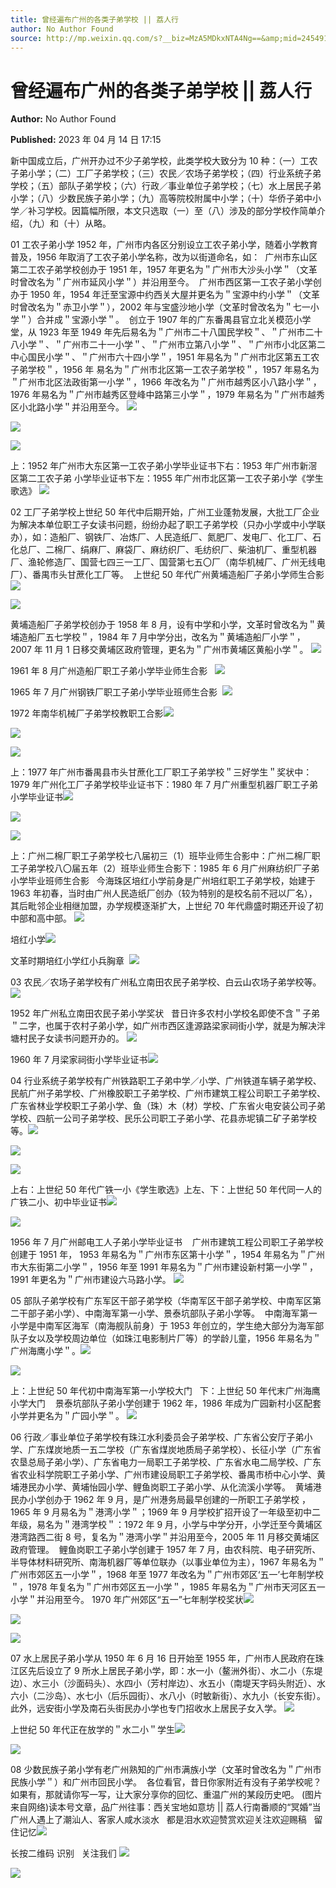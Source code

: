 ```yaml
---
title: 曾经遍布广州的各类子弟学校 || 荔人行
author: No Author Found
source: http://mp.weixin.qq.com/s?__biz=MzA5MDkxNTA4Ng==&amp;mid=2454913459&amp;idx=1&amp;sn=88ada88b6d14b6f643498c70887a0297&amp;chksm=87a3c9d2b0d440c4af968f28ff4fa4b8c60b428124ebb8b86897782ae91ab697fe274e58e121#rd
---
```


# 曾经遍布广州的各类子弟学校 || 荔人行

**Author:** No Author Found

**Published:** 2023 年 04 月 14 日 17:15

新中国成立后，广州开办过不少子弟学校，此类学校大致分为 10 种：（一）工农子弟小学；（二）工厂子弟学校；（三）农民／农场子弟学校；（四）行业系统子弟学校；（五）部队子弟学校；（六）行政／事业单位子弟学校；（七）水上居民子弟小学；（八）少数民族子弟小学；（九）高等院校附属中小学；（十）华侨子弟中小学／补习学校。因篇幅所限，本文只选取（一）至（八）涉及的部分学校作简单介绍，（九）和（十）从略。

01 工农子弟小学 1952 年，广州市内各区分别设立工农子弟小学，随着小学教育普及，1956 年取消了工农子弟小学名称，改为以街道命名，如：  广州市东山区第二工农子弟学校创办于 1951 年，1957 年更名为＂广州市大沙头小学＂（文革时曾改名为＂广州市延风小学＂）并沿用至今。  广州市西区第一工农子弟小学创办于 1950 年，1954 年迁至宝源中约西关大屋并更名为＂宝源中约小学＂（文革时曾改名为＂赤卫小学＂），2002 年与宝盛沙地小学（文革时曾改名为＂七一小学＂）合并成＂宝源小学＂。  创立于 1907 年的广东番禺县官立北关模范小学堂，从 1923 年至 1949 年先后易名为＂广州市二十八国民学校＂、＂广州市二十八小学＂、＂广州市二十一小学＂、＂广州市立第八小学＂、＂广州市小北区第二中心国民小学＂、＂广州市六十四小学＂，1951 年易名为＂广州市北区第五工农子弟学校＂，1956 年 易名为＂广州市北区第一工农子弟学校＂，1957 年易名为＂广州市北区法政街第一小学＂，1966 年改名为＂广州市越秀区小八路小学＂，1976 年易名为＂广州市越秀区登峰中路第三小学＂，1979 年易名为＂广州市越秀区小北路小学＂并沿用至今。 ![](https://mmbiz.qpic.cn/mmbiz_gif/bL2iaicTYdZn7wziaV8kH67Ecg4OjCVibRrUZMyFPKQCffnpRK7aE76N1bUiaezRBEfW6LB7IOk7iaTDGicsKsErdDFRQ/640?wx_fmt=gif)

![](https://mmbiz.qpic.cn/mmbiz_jpg/PJWG74pLsMZjzK7FcCCIZ4QBWfJqJwme8zl5MMNox8uIVvricCAMMGteTCmwyk3qqMqWNhjyjDUbT9OyiaWY7DNg/640)

![](https://mmbiz.qpic.cn/mmbiz_jpg/PJWG74pLsMZjzK7FcCCIZ4QBWfJqJwmerpzuhBkHiaLicqGJhBBgp8xea2rZWMe4o5MzEUdFOfYuiaRv36QRlOScw/640)

上：1952 年广州市大东区第一工农子弟小学毕业证书下右：1953 年广州市新滘区第二工农子弟 小学毕业证书下左：1955 年广州市北区第一工农子弟小学《学生歌选》 ![](https://mmbiz.qpic.cn/mmbiz_jpg/PJWG74pLsMZjzK7FcCCIZ4QBWfJqJwmeKwGLLHhE8uJ6W4Gs5Gia5xibsmtkLPZYickswIicSvoeEkT47shXVDXdFg/640)

02 工厂子弟学校上世纪 50 年代中后期开始，广州工业蓬勃发展，大批工厂企业为解决本单位职工子女读书问题，纷纷办起了职工子弟学校（只办小学或中小学联办），如：造船厂、钢铁厂、冶炼厂、人民造纸厂、氮肥厂、发电厂、化工厂、石化总厂、二棉厂、绢麻厂、麻袋厂、麻纺织厂、毛纺织厂、柴油机厂、重型机器厂、渔轮修造厂、国营七四三一工厂、国营第七五〇厂（南华机械厂、广州无线电厂）、番禺市头甘蔗化工厂等。  上世纪 50 年代广州黄埔造船厂子弟小学师生合影![](https://mmbiz.qpic.cn/mmbiz_gif/bL2iaicTYdZn7wziaV8kH67Ecg4OjCVibRrUZMyFPKQCffnpRK7aE76N1bUiaezRBEfW6LB7IOk7iaTDGicsKsErdDFRQ/640?wx_fmt=gif)

![](https://mmbiz.qpic.cn/mmbiz_jpg/PJWG74pLsMZjzK7FcCCIZ4QBWfJqJwmeXODa0fw0UNgJGYZtCL7djmwficNUwjyJ89oYeF0DDPvmyfDUVSHae0Q/640)

黄埔造船厂子弟学校创办于 1958 年 8 月，设有中学和小学，文革时曾改名为＂黄埔造船厂五七学校＂，1984 年 7 月中学分出，改名为＂黄埔造船厂小学＂，2007 年 11 月 1 日移交黄埔区政府管理，更名为＂广州市黄埔区黄船小学＂。 ![](https://mmbiz.qpic.cn/mmbiz_png/bL2iaicTYdZn5hXGGrPj9Fkibyo0t9TYA7hwEXorBnnC2uGI0ApqYYqIYvIuzKlWtd5eXQsDMGmgz18DReJ48nU6w/640?wx_fmt=png)

1961 年 8 月广州造船厂职工子弟小学毕业师生合影   ![](https://mmbiz.qpic.cn/mmbiz_jpg/PJWG74pLsMZjzK7FcCCIZ4QBWfJqJwmeLy5gZNrd1pjcSibgInicFjXibKnIVzHhGPunrCiaHyLteibkkkLlicWgyFJw/640)

1965 年 7 月广州钢铁厂职工子弟小学毕业班师生合影  ![](https://mmbiz.qpic.cn/mmbiz_jpg/PJWG74pLsMZjzK7FcCCIZ4QBWfJqJwmeUTviczOgcLZoSyicjvpvkWHIehuiaKSr6BAuV9weELE6gvuzUhicgUwvAA/640)

1972 年南华机械厂子弟学校教职工合影![](https://mmbiz.qpic.cn/mmbiz_jpg/PJWG74pLsMZjzK7FcCCIZ4QBWfJqJwmeBv0OIoPqSvy6t2tc0j6uhdqEXde7hIPZ871Xo6zc89wicj93OFmm4lQ/640)

![](https://mmbiz.qpic.cn/mmbiz_jpg/PJWG74pLsMZjzK7FcCCIZ4QBWfJqJwme5pJV7JafSm4c8QJZcZorVnSg1X6Yj2LP5TQPoIRB1X8Oz5eSUqw8vQ/640)

![](https://mmbiz.qpic.cn/mmbiz_jpg/PJWG74pLsMZjzK7FcCCIZ4QBWfJqJwmeYocs6vbmgicTQVgfCGsDZcnuThRyiakjeFZUEM5jibBxmQ4EYTNL7CicdA/640)

上：1977 年广州市番禺县市头甘蔗化工厂职工子弟学校＂三好学生＂奖状中：1979 年广州化工厂子弟学校毕业证书下：1980 年 7 月广州重型机器厂职工子弟小学毕业证书![](https://mmbiz.qpic.cn/mmbiz_jpg/PJWG74pLsMZjzK7FcCCIZ4QBWfJqJwmeIN6BwhGRZEndgB6m5Jm2VMkoUjabVF6O8E31qXoNFJ1GVwAU2Ln1xw/640)

![](https://mmbiz.qpic.cn/mmbiz_jpg/PJWG74pLsMZjzK7FcCCIZ4QBWfJqJwmeBGBJkCdEX1YOp3ednOtLFkWejNxuYjSDCDKAiaLZhhEw5dHGAYyJacw/640)

![](https://mmbiz.qpic.cn/mmbiz_jpg/PJWG74pLsMZjzK7FcCCIZ4QBWfJqJwmej4T0UEyPicias2Mbld0IWV3Nrd9jTYb6jAfVKvz3dFtGUhGiawy0DORGQ/640)

上：广州二棉厂职工子弟学校七八届初三（1）班毕业师生合影中：广州二棉厂职工子弟学校八〇届五年（2）班毕业师生合影下：1985 年 6 月广州麻纺织厂子弟小学毕业班师生合影   今海珠区培红小学前身是广州培红职工子弟学校，始建于 1963 年初春，当时由广州人民造纸厂创办（较为特别的是校名前不冠以厂名），其后毗邻企业相继加盟，办学规模逐渐扩大，上世纪 70 年代鼎盛时期还开设了初中部和高中部。 ![](https://mmbiz.qpic.cn/mmbiz_jpg/PJWG74pLsMZjzK7FcCCIZ4QBWfJqJwmeeEV4Ae0X6N787NibGQUcAS3rNQrJNzXaiaicc2r3OxGJrxYicrichy7855w/640)

培红小学![](https://mmbiz.qpic.cn/mmbiz_jpg/PJWG74pLsMZjzK7FcCCIZ4QBWfJqJwme2o0OnBhYufUt9ibZUKL6M777A9EdFGl3X9LBMx9row1rplcBVH60Bxg/640)

文革时期培红小学红小兵胸章  ![](https://mmbiz.qpic.cn/mmbiz_jpg/PJWG74pLsMZjzK7FcCCIZ4QBWfJqJwmelPdGTlxVsG5alZ0VHniaGmRebW3zkh9mEOBYknr4iawOdQ8VK3CztZug/640)

03 农民／农场子弟学校有广州私立南田农民子弟学校、白云山农场子弟学校等。 ![](https://mmbiz.qpic.cn/mmbiz_gif/bL2iaicTYdZn7wziaV8kH67Ecg4OjCVibRrUZMyFPKQCffnpRK7aE76N1bUiaezRBEfW6LB7IOk7iaTDGicsKsErdDFRQ/640?wx_fmt=gif)

1952 年广州私立南田农民子弟小学奖状   昔日许多农村小学校名即使不含＂子弟＂二字，也属于农村子弟小学，如广州市西区逢源路梁家祠街小学，就是为解决泮塘村民子女读书问题开办的。 ![](https://mmbiz.qpic.cn/mmbiz_jpg/PJWG74pLsMZjzK7FcCCIZ4QBWfJqJwmeia74zTGz0JicapTBg003r4CT2N8Ejnz6DTDp41322pCGkQSnMcOQsJrQ/640)

1960 年 7 月梁家祠街小学毕业证书![](https://mmbiz.qpic.cn/mmbiz_jpg/PJWG74pLsMZjzK7FcCCIZ4QBWfJqJwmeb65RB1SiaHAjdCy2WeO5cMu9fK0U76Rhmic9NLJaMRxta6RUZvTzaB8A/640)

04 行业系统子弟学校有广州铁路职工子弟中学／小学、广州铁道车辆子弟学校、民航广州子弟学校、广州橡胶职工子弟学校、广州市建筑工程公司职工子弟学校、广东省林业学校职工子弟小学、鱼（珠）木（材）学校、广东省火电安装公司子弟学校、四航一公司子弟学校、民乐公司职工子弟小学、花县赤坭镇二矿子弟学校等。![](https://mmbiz.qpic.cn/mmbiz_gif/bL2iaicTYdZn7wziaV8kH67Ecg4OjCVibRrUZMyFPKQCffnpRK7aE76N1bUiaezRBEfW6LB7IOk7iaTDGicsKsErdDFRQ/640?wx_fmt=gif)

![](https://mmbiz.qpic.cn/mmbiz_jpg/PJWG74pLsMZjzK7FcCCIZ4QBWfJqJwmeE9XQ60NjWgAl4n3718qS3Myo51aYv8x8PibrAQ8kRdFo8KsLzrh8KQA/640)

![](https://mmbiz.qpic.cn/mmbiz_jpg/PJWG74pLsMZjzK7FcCCIZ4QBWfJqJwmefS0MYAKF8ia46JXccsDUEdJatXyPHn5XIs7QbPrlnicpO0kALH1frC1A/640)

上右：上世纪 50 年代广铁一小《学生歌选》上左、下：上世纪 50 年代同一人的广铁二小、初中毕业证书![](https://mmbiz.qpic.cn/mmbiz_jpg/PJWG74pLsMZjzK7FcCCIZ4QBWfJqJwmewUQLPWVBdjMAAuCQX0uncyC8xEH5PFUr4wjnicFIDgTR2IDOMhcEKCQ/640)

![](https://mmbiz.qpic.cn/mmbiz_gif/bL2iaicTYdZn4RatLgARib00rYZjIY2upWb4QTL9zNqeShJskpKaxib0yo4uWia7RlvIz5d5eYGO0DdzNWYUIgIPONQ/640?wx_fmt=gif)

1956 年 7 月广州邮电工人子弟小学毕业证书    广州市建筑工程公司职工子弟学校创建于 1951 年， 1953 年易名为＂广州市东区第十小学＂，1954 年易名为＂广州市大东街第二小学＂，1956 年至 1991 年易名为＂广州市建设新村第一小学＂，1991 年更名为＂广州市建设六马路小学。 ![](https://mmbiz.qpic.cn/mmbiz_jpg/PJWG74pLsMZjzK7FcCCIZ4QBWfJqJwmeyUz9BYBvTmvLc15HR3NsMsXQVHB2dZpXXdadc39jdrwLOeXCFIlGXQ/640)

05 部队子弟学校有广东军区干部子弟学校（华南军区干部子弟学校、中南军区第二干部子弟小学）、中南海军第一小学、景泰坑部队子弟小学等。  中南海军第一小学是中南军区海军（南海舰队前身）于 1953 年创立的，学生绝大部分为海军部队子女以及学校周边单位（如珠江电影制片厂等）的学龄儿童，1956 年易名为＂广州海鹰小学＂。![](https://mmbiz.qpic.cn/mmbiz_gif/bL2iaicTYdZn7wziaV8kH67Ecg4OjCVibRrUZMyFPKQCffnpRK7aE76N1bUiaezRBEfW6LB7IOk7iaTDGicsKsErdDFRQ/640?wx_fmt=gif)

![](https://mmbiz.qpic.cn/mmbiz_jpg/PJWG74pLsMZjzK7FcCCIZ4QBWfJqJwmeQMjKX5icGiabaHOcR2U1XLVJsAtC4S1WsxBemKJ8MRPBNVBXFiay3BiaicA/640)

上：上世纪 50 年代初中南海军第一小学校大门   下：上世纪 50 年代末广州海鹰小学大门    景泰坑部队子弟小学创建于 1962 年，1986 年成为广园新村小区配套小学并更名为＂广园小学＂。 ![](https://mmbiz.qpic.cn/mmbiz_jpg/PJWG74pLsMZjzK7FcCCIZ4QBWfJqJwmeGIlpFicFpoCPeMRVN7WLhib4p6zacRgQ5xMquYlOBu0fA3PYibpIuribjQ/640)

06 行政／事业单位子弟学校有珠江水利委员会子弟学校、广东省公安厅子弟小学、广东煤炭地质一五二学校（广东省煤炭地质局子弟学校）、长征小学（广东省农垦总局子弟小学）、广东省电力一局职工子弟学校、广东省水电二局学校、广东省农业科学院职工子弟小学、广州市建设局职工子弟学校、番禺市桥中心小学、黄埔港民办小学、黄埔怡园小学、鲤鱼岗职工子弟小学、从化流溪小学等。  黄埔港民办小学创办于 1962 年 9 月，是广州港务局最早创建的一所职工子弟学校 ，1965 年 9 月易名为＂港湾小学＂；1969 年 9 月学校扩招开设了一年级至初中二年级，易名为＂港湾学校＂：1972 年 9 月，小学与中学分开，小学迁至今黄埔区港湾路西二街 8 号，复名为＂港湾小学＂并沿用至今，2005 年 11 月移交黄埔区政府管理。  鲤鱼岗职工子弟小学创建于 1957 年 7 月，由农科院、电子研究所、半导体材料研究所、南海机器厂等单位联办（以事业单位为主），1967 年易名为＂广州市郊区五一小学＂，1968 年至 1977 年改名为＂广州市郊区‘五一’七年制学校＂，1978 年复名为＂广州市郊区五一小学＂，1985 年易名为＂广州市天河区五一小学＂并沿用至今。 1970 年广州郊区“五一”七年制学校奖状![](https://mmbiz.qpic.cn/mmbiz_gif/bL2iaicTYdZn7wziaV8kH67Ecg4OjCVibRrUZMyFPKQCffnpRK7aE76N1bUiaezRBEfW6LB7IOk7iaTDGicsKsErdDFRQ/640?wx_fmt=gif)

![](https://mmbiz.qpic.cn/mmbiz_jpg/PJWG74pLsMZjzK7FcCCIZ4QBWfJqJwme0SbeWRDKMVlhs3jWwqOwV4Wg37m75vfu7g195gl72viclkfHKtL6uDQ/640)

![](https://mmbiz.qpic.cn/mmbiz_png/bL2iaicTYdZn5hXGGrPj9Fkibyo0t9TYA7hwEXorBnnC2uGI0ApqYYqIYvIuzKlWtd5eXQsDMGmgz18DReJ48nU6w/640?wx_fmt=png)

07 水上居民子弟小学从 1950 年 6 月 16 日开始至 1955 年，广州市人民政府在珠江区先后设立了 9 所水上居民子弟小学，即：水一小（鳌洲外街）、水二小（东堤边）、水三小（沙面码头）、水四小（芳村岸边）、水五小（南堤天字码头附近）、水六小（二沙岛）、水七小（后乐园街）、水八小（时敏新街）、水九小（长安东街）。此外，远安街小学及南石头街民办小学也专门招收水上居民子女入学。 ![](https://mmbiz.qpic.cn/mmbiz_gif/bL2iaicTYdZn7wziaV8kH67Ecg4OjCVibRrUZMyFPKQCffnpRK7aE76N1bUiaezRBEfW6LB7IOk7iaTDGicsKsErdDFRQ/640?wx_fmt=gif)

上世纪 50 年代正在放学的＂水二小＂学生![](https://mmbiz.qpic.cn/mmbiz_png/bL2iaicTYdZn6oGs1aVd8pfKRlPwKpc7jhdlKvHxb8jJ1eiby1eeEv88ppWmbwz9YlyichZt1ycfczEibDOkiaTdUzCg/640?wx_fmt=png)

![](https://mmbiz.qpic.cn/mmbiz_jpg/PJWG74pLsMZjzK7FcCCIZ4QBWfJqJwmeiaMlbQPlGIn6YhV0QzIAk8WgYGqpfChKHeFpUicZ4EmJ7eUDrgljRc2w/640)

08 少数民族子弟小学有老广州熟知的广州市满族小学（文革时曾改名为＂广州市民族小学＂）和广州市回民小学。  各位看官，昔日你家附近有没有子弟学校呢？如果有，那就请你写一写，让大家分享你的回忆、重温广州的某段历史吧。 (图片来自网络)读本号文章，品广州往事：西关宝地如意坊 || 荔人行南番顺的“冥婚”当广州人遇上了潮汕人、客家人咸水淡水   都是泪水欢迎赞赏欢迎关注欢迎赐稿   留住记忆![](https://mmbiz.qpic.cn/mmbiz_gif/bL2iaicTYdZn7wziaV8kH67Ecg4OjCVibRrUZMyFPKQCffnpRK7aE76N1bUiaezRBEfW6LB7IOk7iaTDGicsKsErdDFRQ/640?wx_fmt=gif)

长按二维码 识别   关注我们
![](https://mmbiz.qpic.cn/mmbiz_gif/fgnkxfGnnkS1Lbic0T0Bgibp0J1vhQJ7rCaUWCiccY1he4tZib7iaUCqhy7pzH0y3u4FVQN7whcwrajK9jicg3BgjF1Q/640?wx_fmt=gif&wxfrom=5&wx_lazy=1)

![](https://mmbiz.qpic.cn/mmbiz_jpg/PJWG74pLsMaozLudXOzRblBbJLge0Cicrs08tBnq19cGoN0iacXkFnwOiaiaricDicxGzQZsSSZJMHYB9G7FUAlqCzvw/640?wxfrom=5&wx_lazy=1&wx_co=1&wx_fmt=jpeg)
